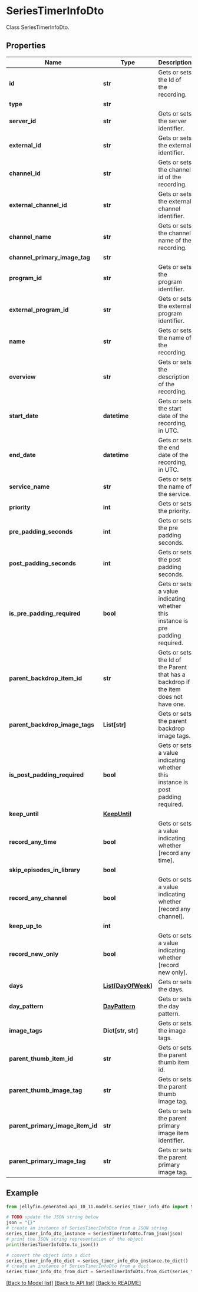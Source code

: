 # SeriesTimerInfoDto

Class SeriesTimerInfoDto.

## Properties

Name | Type | Description | Notes
------------ | ------------- | ------------- | -------------
**id** | **str** | Gets or sets the Id of the recording. | [optional] 
**type** | **str** |  | [optional] 
**server_id** | **str** | Gets or sets the server identifier. | [optional] 
**external_id** | **str** | Gets or sets the external identifier. | [optional] 
**channel_id** | **str** | Gets or sets the channel id of the recording. | [optional] 
**external_channel_id** | **str** | Gets or sets the external channel identifier. | [optional] 
**channel_name** | **str** | Gets or sets the channel name of the recording. | [optional] 
**channel_primary_image_tag** | **str** |  | [optional] 
**program_id** | **str** | Gets or sets the program identifier. | [optional] 
**external_program_id** | **str** | Gets or sets the external program identifier. | [optional] 
**name** | **str** | Gets or sets the name of the recording. | [optional] 
**overview** | **str** | Gets or sets the description of the recording. | [optional] 
**start_date** | **datetime** | Gets or sets the start date of the recording, in UTC. | [optional] 
**end_date** | **datetime** | Gets or sets the end date of the recording, in UTC. | [optional] 
**service_name** | **str** | Gets or sets the name of the service. | [optional] 
**priority** | **int** | Gets or sets the priority. | [optional] 
**pre_padding_seconds** | **int** | Gets or sets the pre padding seconds. | [optional] 
**post_padding_seconds** | **int** | Gets or sets the post padding seconds. | [optional] 
**is_pre_padding_required** | **bool** | Gets or sets a value indicating whether this instance is pre padding required. | [optional] 
**parent_backdrop_item_id** | **str** | Gets or sets the Id of the Parent that has a backdrop if the item does not have one. | [optional] 
**parent_backdrop_image_tags** | **List[str]** | Gets or sets the parent backdrop image tags. | [optional] 
**is_post_padding_required** | **bool** | Gets or sets a value indicating whether this instance is post padding required. | [optional] 
**keep_until** | [**KeepUntil**](KeepUntil.md) |  | [optional] 
**record_any_time** | **bool** | Gets or sets a value indicating whether [record any time]. | [optional] 
**skip_episodes_in_library** | **bool** |  | [optional] 
**record_any_channel** | **bool** | Gets or sets a value indicating whether [record any channel]. | [optional] 
**keep_up_to** | **int** |  | [optional] 
**record_new_only** | **bool** | Gets or sets a value indicating whether [record new only]. | [optional] 
**days** | [**List[DayOfWeek]**](DayOfWeek.md) | Gets or sets the days. | [optional] 
**day_pattern** | [**DayPattern**](DayPattern.md) | Gets or sets the day pattern. | [optional] 
**image_tags** | **Dict[str, str]** | Gets or sets the image tags. | [optional] 
**parent_thumb_item_id** | **str** | Gets or sets the parent thumb item id. | [optional] 
**parent_thumb_image_tag** | **str** | Gets or sets the parent thumb image tag. | [optional] 
**parent_primary_image_item_id** | **str** | Gets or sets the parent primary image item identifier. | [optional] 
**parent_primary_image_tag** | **str** | Gets or sets the parent primary image tag. | [optional] 

## Example

```python
from jellyfin.generated.api_10_11.models.series_timer_info_dto import SeriesTimerInfoDto

# TODO update the JSON string below
json = "{}"
# create an instance of SeriesTimerInfoDto from a JSON string
series_timer_info_dto_instance = SeriesTimerInfoDto.from_json(json)
# print the JSON string representation of the object
print(SeriesTimerInfoDto.to_json())

# convert the object into a dict
series_timer_info_dto_dict = series_timer_info_dto_instance.to_dict()
# create an instance of SeriesTimerInfoDto from a dict
series_timer_info_dto_from_dict = SeriesTimerInfoDto.from_dict(series_timer_info_dto_dict)
```
[[Back to Model list]](../README.md#documentation-for-models) [[Back to API list]](../README.md#documentation-for-api-endpoints) [[Back to README]](../README.md)


